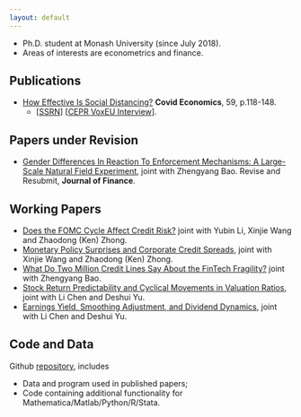 ```yaml
---
layout: default
---
```


- Ph.D. student at Monash University (since July 2018). 
- Areas of interests are econometrics and finance.


## Publications

- [How Effective Is Social Distancing?](https://mailchi.mp/cepr/press-release-covid-economics-vetted-and-real-time-papers-59) **Covid Economics**, 59, p.118-148. 
  - [[SSRN](https://papers.ssrn.com/sol3/papers.cfm?abstract_id=3680321)]  [[CEPR VoxEU Interview](https://voxeu.org/content/how-effective-social-distancing-evidence-us)].

## Papers under Revision

- [Gender Differences In Reaction To Enforcement Mechanisms: A Large-Scale Natural Field Experiment](https://papers.ssrn.com/sol3/papers.cfm?abstract_id=3641282), joint with Zhengyang Bao. Revise and Resubmit, **Journal of Finance**. 

## Working Papers

- [Does the FOMC Cycle Affect Credit Risk?](https://papers.ssrn.com/sol3/papers.cfm?abstract_id=3512662) joint with Yubin Li, Xinjie Wang and Zhaodong (Ken) Zhong. 
- [Monetary Policy Surprises and Corporate Credit Spreads](https://papers.ssrn.com/sol3/papers.cfm?abstract_id=3700257), joint with Xinjie Wang and Zhaodong (Ken) Zhong. 
- [What Do Two Million Credit Lines Say About the FinTech Fragility?](https://papers.ssrn.com/sol3/papers.cfm?abstract_id=3734770) joint with Zhengyang Bao.
- [Stock Return Predictability and Cyclical Movements in Valuation Ratios](https://papers.ssrn.com/sol3/papers.cfm?abstract_id=3755710), joint with Li Chen and Deshui Yu.
- [Earnings Yield, Smoothing Adjustment, and Dividend Dynamics](https://papers.ssrn.com/sol3/papers.cfm?abstract_id=3782999), joint with Li Chen and Deshui Yu.
    

## Code and Data

Github [repository](https://github.com/difang-huang?tab=repositories), includes
- Data and program used in published papers;
- Code containing additional functionality for Mathematica/Matlab/Python/R/Stata.
